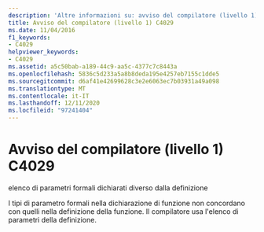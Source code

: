 ```yaml
---
description: 'Altre informazioni su: avviso del compilatore (livello 1) C4029'
title: Avviso del compilatore (livello 1) C4029
ms.date: 11/04/2016
f1_keywords:
- C4029
helpviewer_keywords:
- C4029
ms.assetid: a5c50bab-a189-44c9-aa5c-4377c7c8443a
ms.openlocfilehash: 5836c5d233a5a8b8deda195e4257eb7155c1dde5
ms.sourcegitcommit: d6af41e42699628c3e2e6063ec7b03931a49a098
ms.translationtype: MT
ms.contentlocale: it-IT
ms.lasthandoff: 12/11/2020
ms.locfileid: "97241404"
---
```

# <a name="compiler-warning-level-1-c4029"></a>Avviso del compilatore (livello 1) C4029

elenco di parametri formali dichiarati diverso dalla definizione

I tipi di parametro formali nella dichiarazione di funzione non concordano con quelli nella definizione della funzione. Il compilatore usa l'elenco di parametri della definizione.
